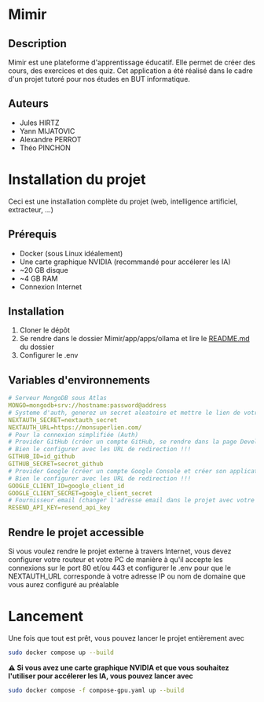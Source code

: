 # Mimir

## Description
Mimir est une plateforme d'apprentissage éducatif. Elle permet de créer des cours, des exercices et des quiz. Cet application a été réalisé dans le cadre d'un projet tutoré pour nos études en BUT informatique.

## Auteurs
- Jules HIRTZ
- Yann MIJATOVIC
- Alexandre PERROT
- Théo PINCHON

# Installation du projet
Ceci est une installation complète du projet (web, intelligence artificiel, extracteur, ...)

## Prérequis
- Docker (sous Linux idéalement)
- Une carte graphique NVIDIA (recommandé pour accélerer les IA)
- ~20 GB disque
- ~4 GB RAM
- Connexion Internet

## Installation
1. Cloner le dépôt
2. Se rendre dans le dossier Mimir/app/apps/ollama et lire le [README.md](https://github.com/wartt88/Mimir/blob/main/app/apps/ollama/README.md) du dossier
3. Configurer le .env

## Variables d'environnements
```yaml
# Serveur MongoDB sous Atlas
MONGO=mongodb+srv://hostname:password@address
# Systeme d'auth, generez un secret aleatoire et mettre le lien de votre site (ip ou nom de domaine)
NEXTAUTH_SECRET=nextauth_secret
NEXTAUTH_URL=https://monsuperlien.com/
# Pour la connexion simplifiée (Auth)
# Provider GitHub (créer un compte GitHub, se rendre dans la page Developer et créer son application OAUTH)
# Bien le configurer avec les URL de redirection !!!
GITHUB_ID=id_github
GITHUB_SECRET=secret_github
# Provider Google (créer un compte Google Console et créer son application OAUTH)
# Bien le configurer avec les URL de redirection !!!
GOOGLE_CLIENT_ID=google_client_id
GOOGLE_CLIENT_SECRET=google_client_secret
# Fournisseur email (changer l'adresse email dans le projet avec votre propre Nom de Domaine !!!)
RESEND_API_KEY=resend_api_key
```
   
## Rendre le projet accessible
Si vous voulez rendre le projet externe à travers Internet, vous devez configurer votre routeur et votre PC de manière à qu'il accepte les connexions sur le port 80 et/ou 443 et configurer le .env pour que le NEXTAUTH_URL corresponde à votre adresse IP ou nom de domaine que vous aurez configuré au préalable

# Lancement
Une fois que tout est prêt, vous pouvez lancer le projet entièrement avec
```bash
sudo docker compose up --build
```

**⚠️ Si vous avez une carte graphique NVIDIA et que vous souhaitez l'utiliser pour accélerer les IA, vous pouvez lancer avec**
```bash
sudo docker compose -f compose-gpu.yaml up --build
```
